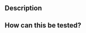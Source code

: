 <!--

Thanks for opening a pull request! Here are some tips to get everything merged smoothly:

1. Read our contributor guidelines: https://github.com/Dynatrace/dynatrace-operator/blob/main/CONTRIBUTING.md

2. If the PR is unfinished, raise it as a draft or prefix the title with "WIP:" so it's clear to everyone.

3. Be sure to allow edits from maintainers, so it's easier for us to help: https://help.github.com/en/articles/allowing-changes-to-a-pull-request-branch-created-from-a-fork

4. NOTE: If your PR adds some new packages or does anything similar, please do not forget to adapt our ARCHITECTURE.md

-->

## Description

<!--

Please include the following:
- The motivation for the change
    - Link to the Github issue or Jira ticket, if exists.
- The summary of the change

-->

## How can this be tested?

<!--

Please include some guiding steps on how to test this change during a review.

- What environment is necessary for the change to be noticeable ?
- What needs to be enabled/applied for the change to be noticeable ?

-->